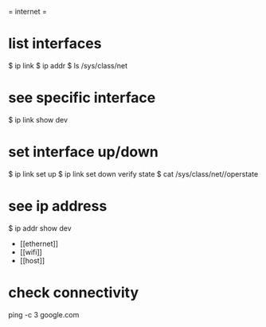 = internet =

# list interfaces
$ ip link
$ ip addr
$ ls /sys/class/net

# see specific interface
$ ip link show dev <interface>

# set interface up/down
$ ip link set <inteface> up
$ ip link set <interface> down
verify state
$ cat /sys/class/net/<interface>/operstate


# see ip address
$ ip addr show dev <interface>

* [[ethernet]]
* [[wifi]]
* [[host]]

# check connectivity
ping -c 3 google.com

